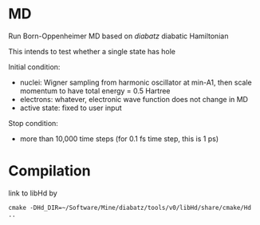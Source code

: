# MD
Run Born-Oppenheimer MD based on *diabatz* diabatic Hamiltonian

This intends to test whether a single state has hole

Initial condition:
* nuclei: Wigner sampling from harmonic oscillator at min-A1, then scale momentum to have total energy = 0.5 Hartree
* electrons: whatever, electronic wave function does not change in MD
* active state: fixed to user input

Stop condition:
* more than 10,000 time steps (for 0.1 fs time step, this is 1 ps)

# Compilation
link to libHd by
```
cmake -DHd_DIR=~/Software/Mine/diabatz/tools/v0/libHd/share/cmake/Hd ..
```

